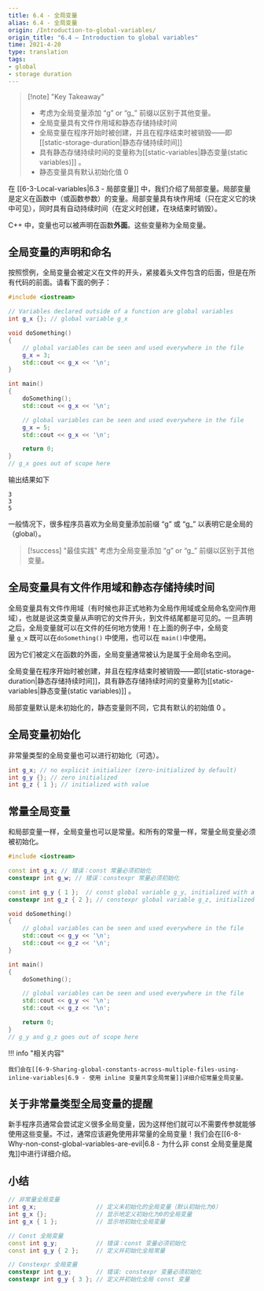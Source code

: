 ```yaml
---
title: 6.4 - 全局变量
alias: 6.4 - 全局变量
origin: /Introduction-to-global-variables/
origin_title: "6.4 — Introduction to global variables"
time: 2021-4-20
type: translation
tags:
- global
- storage duration
---
```


> [!note] "Key Takeaway"
> - 考虑为全局变量添加 “g” or “g_” 前缀以区别于其他变量。
> - 全局变量具有文件作用域和静态存储持续时间
> - 全局变量在程序开始时被创建，并且在程序结束时被销毁——即[[static-storage-duration|静态存储持续时间]]
> - 具有静态存储持续时间的变量称为[[static-variables|静态变量(static variables)]] 。
> - 静态变量具有默认初始化值 0

在 [[6-3-Local-variables|6.3 - 局部变量]] 中，我们介绍了局部变量。局部变量是定义在函数中（或函数参数）的变量。局部变量具有块作用域（只在定义它的块中可见），同时具有自动持续时间（在定义时创建，在块结束时销毁）。

C++ 中，变量也可以被声明在函数**外面**。这些变量称为全局变量。

## 全局变量的声明和命名

按照惯例，全局变量会被定义在文件的开头，紧接着头文件包含的后面，但是在所有代码的前面。请看下面的例子：

```cpp
#include <iostream>

// Variables declared outside of a function are global variables
int g_x {}; // global variable g_x

void doSomething()
{
    // global variables can be seen and used everywhere in the file
    g_x = 3;
    std::cout << g_x << '\n';
}

int main()
{
    doSomething();
    std::cout << g_x << '\n';

    // global variables can be seen and used everywhere in the file
    g_x = 5;
    std::cout << g_x << '\n';

    return 0;
}
// g_x goes out of scope here
```


输出结果如下

```
3
3
5
```

一般情况下，很多程序员喜欢为全局变量添加前缀 “g” 或 “g_” 以表明它是全局的（global）。


> [!success] "最佳实践"
> 考虑为全局变量添加 “g” or “g_” 前缀以区别于其他变量。
	
## 全局变量具有文件作用域和静态存储持续时间

全局变量具有文件作用域（有时候也非正式地称为全局作用域或全局命名空间作用域），也就是说这类变量从声明它的文件开头，到文件结尾都是可见的。一旦声明之后，全局变量就可以在文件的任何地方使用！在上面的例子中，全局变量 `g_x` 既可以在`doSomething()` 中使用，也可以在 `main()`中使用。


因为它们被定义在函数的外面，全局变量通常被认为是属于全局命名空间。

全局变量在程序开始时被创建，并且在程序结束时被销毁——即[[static-storage-duration|静态存储持续时间]]，具有静态存储持续时间的变量称为[[static-variables|静态变量(static variables)]] 。

局部变量默认是未初始化的，静态变量则不同，它具有默认的初始值 0 。

## 全局变量初始化

非常量类型的全局变量也可以进行初始化（可选）。

```cpp
int g_x; // no explicit initializer (zero-initialized by default)
int g_y {}; // zero initialized
int g_z { 1 }; // initialized with value
```


## 常量全局变量

和局部变量一样，全局变量也可以是常量。和所有的常量一样，常量全局变量必须被初始化。

```cpp
#include <iostream>

const int g_x; // 错误：const 常量必须初始化
constexpr int g_w; // 错误：constexpr 常量必须初始化

const int g_y { 1 };  // const global variable g_y, initialized with a value
constexpr int g_z { 2 }; // constexpr global variable g_z, initialized with a value

void doSomething()
{
    // global variables can be seen and used everywhere in the file
    std::cout << g_y << '\n';
    std::cout << g_z << '\n';
}

int main()
{
    doSomething();

    // global variables can be seen and used everywhere in the file
    std::cout << g_y << '\n';
    std::cout << g_z << '\n';

    return 0;
}
// g_y and g_z goes out of scope here
```


!!! info "相关内容"

	我们会在[[6-9-Sharing-global-constants-across-multiple-files-using-inline-variables|6.9 - 使用 inline 变量共享全局常量]]详细介绍常量全局变量。

## 关于非常量类型全局变量的提醒

新手程序员通常会尝试定义很多全局变量，因为这样他们就可以不需要传参就能够使用这些变量。不过，通常应该避免使用非常量的全局变量！我们会在[[6-8-Why-non-const-global-variables-are-evil|6.8 - 为什么非 const 全局变量是魔鬼]]中进行详细介绍。

## 小结

```cpp
// 非常量全局变量
int g_x;                 // 定义未初始化的全局变量（默认初始化为0） 
int g_x {};              // 显示地定义初始化为0的全局变量
int g_x { 1 };           // 显示地初始化全局变量

// Const 全局变量
const int g_y;           // 错误：const 变量必须初始化
const int g_y { 2 };     // 定义并初始化全局常量

// Constexpr 全局变量
constexpr int g_y;       // 错误: constexpr 变量必须初始化
constexpr int g_y { 3 }; // 定义并初始化全局 const 变量
```